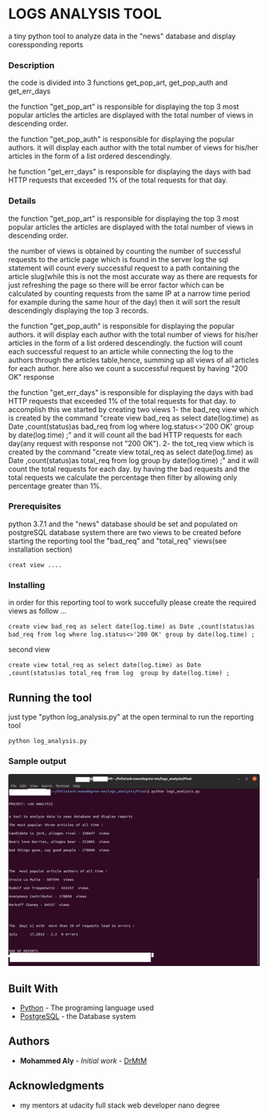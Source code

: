 # LOGS ANALYSIS TOOL

a tiny python tool to analyze data in the "news" database and display coressponding reports

### Description

the code is divided into 3 functions get_pop_art, get_pop_auth and get_err_days

the function "get_pop_art" is responsible for displaying the top 3 most popular articles
the articles are displayed with the total number of views in descending order.

the function "get_pop_auth" is responsible for displaying the popular authors.
it will display each author with the total number of views for his/her articles in the form of a list ordered descendingly.

he function "get_err_days" is responsible for displaying the days with bad HTTP  requests that exceeded 1% of the total requests for that day.


### Details

the function "get_pop_art" is responsible for displaying the top 3 most popular articles
the articles are displayed with the total number of views in descending order.

the number of views is obtained by counting the number of successful requests to the article page which is found in the server log
the sql statement will count every successful request to a path containing the article slug(while this is not the most accurate way as there are requests for just refreshing the page so there will be error factor which can be calculated by counting requests from the same IP  at a narrow time period for example during the same hour of the day) then it will sort the result descendingly displaying the top 3 records.

the function "get_pop_auth" is responsible for displaying the popular authors.
it will display each author with the total number of views for his/her articles in the form of a list ordered descendingly.
the fuction will count each successful request to an article while connecting the log to the authors through the articles table,hence, summing up all views of all articles for each author.
here also we count a successful request by having "200 OK" response

the function "get_err_days" is responsible for displaying the days with bad HTTP  requests that exceeded 1% of the total requests for that day.
to accomplish this we started by creating two views 1- the bad_req view which is created by the command "create view bad_req as select date(log.time) as Date ,count(status)as bad_req from log where log.status<>'200 OK' group by date(log.time) ;" and it will count all the bad HTTP requests for each day(any request with response not "200 OK"). 2- the tot_req view which is created by the command "create view total_req as select date(log.time) as Date ,count(status)as total_req from log  group by date(log.time) ;" and it will count the total requests for each day.
by having the bad requests and the total requests we calculate the percentage then filter by allowing only percentage greater than 1%.


### Prerequisites

python 3.7.1 and 
the "news" database should be set and populated on postgreSQL database system
there are two views to be created before starting the reporting tool the "bad_req"
and "total_req" views(see installation section)

```
creat view ....
```

### Installing

in order for this reporting tool to work succefully please create the required views 
as follow ...

```
create view bad_req as select date(log.time) as Date ,count(status)as bad_req from log where log.status<>'200 OK' group by date(log.time) ;
```

second view

```
create view total_req as select date(log.time) as Date ,count(status)as total_req from log  group by date(log.time) ;
```


## Running the tool

just type "python log_analysis.py" at the open terminal to run the reporting tool



```
python log_analysis.py
```

### Sample output
![](./screenshot.png)

## Built With

* [Python](https://www.python.org/) - The programing language used
* [PostgreSQL](https://www.postgresql.org/) - the Database system



## Authors

* **Mohammed Aly** - *Initial work* - [DrMtM](https://github.com/drmtm)



## Acknowledgments

* my mentors at udacity full stack web developer nano degree
